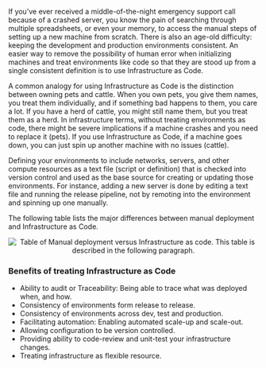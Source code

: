 
If you’ve ever received a middle-of-the-night emergency support call because of a crashed server, you know the pain of searching through multiple spreadsheets, or even your memory, to access the manual steps of setting up a new machine from scratch. There is also an age-old difficulty: keeping the development and production environments consistent. An easier way to remove the possibility of human error when initializing machines and treat environments like code so that they are stood up from a single consistent definition is to use Infrastructure as Code.

A common analogy for using Infrastructure as Code is the distinction between owning pets and cattle. When you own pets, you give them names, you treat them individually, and if something bad happens to them, you care a lot. If you have a herd of cattle, you might still name them, but you treat them as a herd. In infrastructure terms, without treating environments as code, there might be severe implications if a machine crashes and you need to replace it (pets). If you use Infrastructure as Code, if a machine goes down, you can just spin up another machine with no issues (cattle).


Defining your environments to include networks, servers, and other compute resources as a text file (script or definition) that is checked into version control and used as the base source for creating or updating those environments. For instance, adding a new server is done by editing a text file and running the release pipeline, not by remoting into the environment and spinning up one manually.

The following table lists the major differences between manual deployment and Infrastructure as Code.

<p style="text-align:center;"><img src="../Linked_Image_Files/iacvsmanual.png" alt="Table of Manual deployment versus Infrastructure as code. This table is described in the following paragraph."></p>


### Benefits of treating Infrastructure as Code

- Ability to audit or Traceability: Being able to trace what was deployed when, and how.
- Consistency of environments form release to release.
- Consistency of environments across dev, test and production.
- Facilitating automation: Enabling automated scale-up and scale-out.
- Allowing configuration to be version controlled.
- Providing ability to code-review and unit-test your infrastructure changes.
- Treating infrastructure as flexible resource.